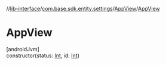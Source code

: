 //[lib-interface](../../../index.md)/[com.base.sdk.entity.settings](../index.md)/[AppView](index.md)/[AppView](-app-view.md)

# AppView

[androidJvm]\
constructor(status: [Int](https://kotlinlang.org/api/latest/jvm/stdlib/kotlin/-int/index.html), id: [Int](https://kotlinlang.org/api/latest/jvm/stdlib/kotlin/-int/index.html))
